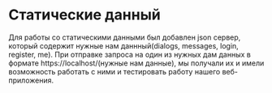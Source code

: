 # Статические данный
Для работы со статическими данными был добавлен json сервер, который содержит нужные нам даннный(dialogs, messages, login, register, me).
При отправке запроса на один из нужных дам данных в формате https://localhost/(нужные нам данные), мы получали их и имели возможность работать с ними и тестировать работу нашего веб-приложения.